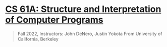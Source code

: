 # [CS 61A: Structure and Interpretation of Computer Programs](https://inst.eecs.berkeley.edu/~cs61a/fa22/)
>Fall 2022, Instructors: John DeNero, Justin Yokota
>From University of California, Berkeley

